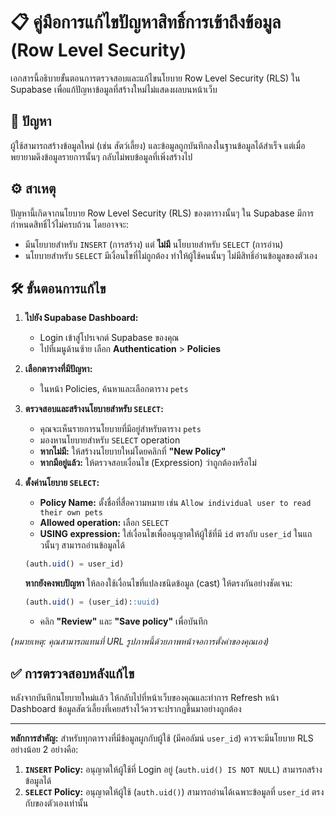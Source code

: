 # 📋 คู่มือการแก้ไขปัญหาสิทธิ์การเข้าถึงข้อมูล (Row Level Security)

เอกสารนี้อธิบายขั้นตอนการตรวจสอบและแก้ไขนโยบาย Row Level Security (RLS) ใน Supabase เพื่อแก้ปัญหาข้อมูลที่สร้างใหม่ไม่แสดงผลบนหน้าเว็บ

## 🎯 ปัญหา
ผู้ใช้สามารถสร้างข้อมูลใหม่ (เช่น สัตว์เลี้ยง) และข้อมูลถูกบันทึกลงในฐานข้อมูลได้สำเร็จ แต่เมื่อพยายามดึงข้อมูลรายการนั้นๆ กลับไม่พบข้อมูลที่เพิ่งสร้างไป

## ⚙️ สาเหตุ
ปัญหานี้เกิดจากนโยบาย Row Level Security (RLS) ของตารางนั้นๆ ใน Supabase มีการกำหนดสิทธิ์ไว้ไม่ครบถ้วน โดยอาจจะ:
-   มีนโยบายสำหรับ `INSERT` (การสร้าง) แต่ **ไม่มี** นโยบายสำหรับ `SELECT` (การอ่าน)
-   นโยบายสำหรับ `SELECT` มีเงื่อนไขที่ไม่ถูกต้อง ทำให้ผู้ใช้คนนั้นๆ ไม่มีสิทธิ์อ่านข้อมูลของตัวเอง

## 🛠️ ขั้นตอนการแก้ไข

1.  **ไปยัง Supabase Dashboard:**
    -   Login เข้าสู่โปรเจกต์ Supabase ของคุณ
    -   ไปที่เมนูด้านซ้าย เลือก **Authentication** > **Policies**

2.  **เลือกตารางที่มีปัญหา:**
    -   ในหน้า Policies, ค้นหาและเลือกตาราง `pets`

3.  **ตรวจสอบและสร้างนโยบายสำหรับ `SELECT`:**
    -   คุณจะเห็นรายการนโยบายที่มีอยู่สำหรับตาราง `pets`
    -   มองหานโยบายสำหรับ `SELECT` operation
    -   **หากไม่มี:** ให้สร้างนโยบายใหม่โดยคลิกที่ **"New Policy"**
    -   **หากมีอยู่แล้ว:** ให้ตรวจสอบเงื่อนไข (Expression) ว่าถูกต้องหรือไม่

4.  **ตั้งค่านโยบาย `SELECT`:**
    -   **Policy Name:** ตั้งชื่อที่สื่อความหมาย เช่น `Allow individual user to read their own pets`
    -   **Allowed operation:** เลือก `SELECT`
    -   **USING expression:** ใส่เงื่อนไขเพื่ออนุญาตให้ผู้ใช้ที่มี `id` ตรงกับ `user_id` ในแถวนั้นๆ สามารถอ่านข้อมูลได้

    ```sql
    (auth.uid() = user_id)
    ```

    **หากยังคงพบปัญหา** ให้ลองใช้เงื่อนไขที่แปลงชนิดข้อมูล (cast) ให้ตรงกันอย่างชัดเจน:

    ```sql
    (auth.uid() = (user_id)::uuid)
    ```

    -   คลิก **"Review"** และ **"Save policy"** เพื่อบันทึก


*(หมายเหตุ: คุณสามารถแทนที่ URL รูปภาพนี้ด้วยภาพหน้าจอการตั้งค่าของคุณเอง)*

## ✅ การตรวจสอบหลังแก้ไข
หลังจากบันทึกนโยบายใหม่แล้ว ให้กลับไปที่หน้าเว็บของคุณและทำการ Refresh หน้า Dashboard ข้อมูลสัตว์เลี้ยงที่เคยสร้างไว้ควรจะปรากฏขึ้นมาอย่างถูกต้อง

---

**หลักการสำคัญ:** สำหรับทุกตารางที่มีข้อมูลผูกกับผู้ใช้ (มีคอลัมน์ `user_id`) ควรจะมีนโยบาย RLS อย่างน้อย 2 อย่างคือ:
1.  **`INSERT` Policy:** อนุญาตให้ผู้ใช้ที่ Login อยู่ (`auth.uid() IS NOT NULL`) สามารถสร้างข้อมูลได้
2.  **`SELECT` Policy:** อนุญาตให้ผู้ใช้ (`auth.uid()`) สามารถอ่านได้เฉพาะข้อมูลที่ `user_id` ตรงกับของตัวเองเท่านั้น